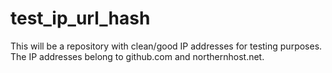 # test_ip_url_hash
This will be a repository with clean/good IP addresses for testing purposes.
The IP addresses belong to github.com and northernhost.net.

